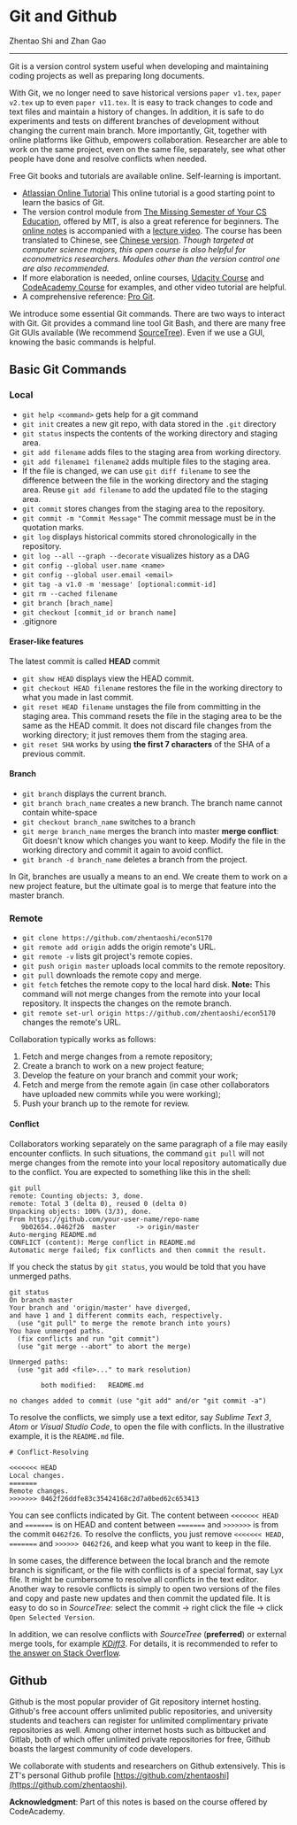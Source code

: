 
# Git and Github


Zhentao Shi and Zhan Gao

---

Git is a version control system useful when developing and maintaining coding projects as well as preparing long documents. 

With Git, we no longer need to save historical versions `paper v1.tex`, `paper v2.tex` up to even `paper v11.tex`. It is easy to track changes to code and text files and maintain a history  of changes. In addition, it is safe to do experiments and tests on different branches of development without changing the current main branch. More importantly, Git, together with online platforms like Github, empowers collaboration. Researcher are able to work on the same project, even on the same file, separately, see what other people have done and resolve conflicts when needed. 

Free Git books and tutorials are available online. Self-learning is important. 

* [Atlassian Online Tutorial](https://www.atlassian.com/git/tutorials) This online tutorial is a good starting point to learn the basics of Git.
* The version control module from [The Missing Semester of Your CS Education](https://missing.csail.mit.edu/), offered by MIT, is also a great reference for beginners. The [online notes](https://missing.csail.mit.edu/2020/version-control/) is accompanied with a [lecture video](https://www.youtube.com/watch?v=2sjqTHE0zok&t=1s&ab_channel=MissingSemester). The course has been translated to Chinese, see [Chinese version](https://missing-semester-cn.github.io/).
  *Though targeted at computer science majors, this open course is also helpful for econometrics researchers. Modules other than the version control one are also recommended.*
* If more elaboration is needed, online courses, [Udacity Course](https://www.udacity.com/course/how-to-use-git-and-github--ud775) and [CodeAcademy Course](https://www.codecademy.com/learn/learn-git) for examples, and other video tutorial are helpful. 
* A comprehensive reference: [Pro Git](http://git-scm.com/book/en/v2).

We introduce some essential Git commands. There are two ways to interact with Git. Git provides a command line tool Git Bash, and there are many free Git GUIs available (We recommend [SourceTree](https://www.sourcetreeapp.com/)). Even if we use a GUI, knowing the basic commands is helpful.


## Basic Git Commands

### Local

* `git help <command>` gets help for a git command
* `git init`  creates a new git repo, with data stored in the `.git` directory
* `git status` inspects the contents of the working directory and staging area.
* `git add filename` adds files to the staging area from working directory.
* `git add filename1 filename2` adds multiple files to the staging area.
* If the file is changed, we can use `git diff filename` to see the difference between the file in the working directory and the staging area. Reuse `git add filename` to add the updated file to the staging area.
* `git commit` stores changes from the staging area to the repository.
* `git commit -m "Commit Message"` The commit message must be in the quotation marks.
* `git log` displays historical commits stored chronologically in the repository.
* `git log --all --graph --decorate` visualizes history as a DAG
* `git config --global user.name <name>`
* `git config --global user.email <email>`
* `git tag -a v1.0 -m 'message' [optional:commit-id]`
* `git rm --cached filename`
* `git branch [brach_name]`
* `git checkout [commit_id or branch name]`
* .gitignore

#### Eraser-like features

The latest commit is called **HEAD** commit
* `git show HEAD`  displays view the HEAD commit.
* `git checkout HEAD filename` restores the file in the working directory to what you made in last commit.
* `git reset HEAD filename` unstages the file from committing in the staging area. This command resets the file in the staging area to be the same as the HEAD commit. It does not discard file changes from the working directory; it just removes them from the staging area.
* `git reset SHA` works by using **the first 7 characters** of the SHA of a previous commit.

#### Branch
* `git branch` displays the current branch.
* `git branch brach_name` creates a new branch. The branch name cannot contain white-space
* `git checkout branch_name` switches to a branch
* `git merge branch_name` merges the branch into master
**merge conflict**: Git doesn't know which changes you want to keep. Modify the file in the working directory and commit it again to avoid conflict.
* `git branch -d branch_name` deletes a branch from the project.

In Git, branches are usually a means to an end. We create them to work on a new project feature, but the ultimate goal is to merge that feature into the master branch.

### Remote

* `git clone https://github.com/zhentaoshi/econ5170`
* `git remote add origin` adds the origin remote's URL.
* `git remote -v` lists git project's remote copies.
* `git push origin master` uploads local commits to the remote repository.
* `git pull` downloads the remote copy and merge.
* `git fetch` fetches the remote copy to the local hard disk. **Note:** This command will not merge changes from the remote into your local repository. It inspects the changes on the remote branch.
* `git remote set-url origin https://github.com/zhentaoshi/econ5170` changes the remote's URL.

Collaboration typically works as follows:
1. Fetch and merge changes from a remote repository;
2. Create a branch to work on a new project feature;
3. Develop the feature on your branch and commit your work;
4. Fetch and merge from the remote again (in case other collaborators have uploaded new commits while you were working);
5. Push your branch up to the remote for review.

#### Conflict

Collaborators working separately on the same paragraph of a file may easily encounter conflicts. In such situations, the command `git pull` will not merge changes from the remote into your local repository automatically due to the conflict. You are expected to something like this in the shell:
```
git pull
remote: Counting objects: 3, done.
remote: Total 3 (delta 0), reused 0 (delta 0)
Unpacking objects: 100% (3/3), done.
From https://github.com/your-user-name/repo-name
   9b02654..0462f26  master     -> origin/master
Auto-merging README.md
CONFLICT (content): Merge conflict in README.md
Automatic merge failed; fix conflicts and then commit the result.
```

If you check the status by `git status`, you would be told that you have unmerged paths.
```
git status
On branch master
Your branch and 'origin/master' have diverged,
and have 1 and 1 different commits each, respectively.
  (use "git pull" to merge the remote branch into yours)
You have unmerged paths.
  (fix conflicts and run "git commit")
  (use "git merge --abort" to abort the merge)

Unmerged paths:
  (use "git add <file>..." to mark resolution)

        both modified:   README.md

no changes added to commit (use "git add" and/or "git commit -a")
```

To resolve the conflicts, we simply use a text editor, say *Sublime Text 3*, *Atom* or *Visual Studio Code*, to open the file with conflicts. In the illustrative example, it is the `README.md` file.

```
# Conflict-Resolving

<<<<<<< HEAD
Local changes.
=======
Remote changes.
>>>>>>> 0462f26ddfe83c35424168c2d7a0bed62c653413
```

You can see conflicts indicated by Git. The content between `<<<<<<< HEAD` and `=======` is on HEAD and content between `=======` and `>>>>>>>` is from the commit `0462f26`. To resolve the conflicts, you just remove `<<<<<<< HEAD`, `=======` and `>>>>>> 0462f26`, and keep what you want to keep in the file.

In some cases, the difference between the local branch and the remote branch is significant, or the file with conflicts is of a special format, say Lyx file. It might be cumbersome to resolve all conflicts in the text editor. Another way to resovle conflicts is simply to open two versions of the files and copy and paste new updates and then commit the updated file. It is easy to do so in *SourceTree*: select the commit -> right click the file -> click `Open Selected Version`.

In addition, we can resolve conflicts with *SourceTree* (**preferred**) or external merge tools, for example [*KDiff3*](http://kdiff3.sourceforge.net/). For details, it is recommended to refer to [the answer on Stack Overflow](https://stackoverflow.com/questions/16800280/how-to-interactively-visually-resolve-conflicts-in-sourcetree-git).

## Github

Github is the most popular provider of Git repository internet hosting. Github's free account offers unlimited public repositories, and university students and teachers can register for unlimited complimentary private repositories as well. Among other internet hosts such as bitbucket and Gitlab, both of which offer unlimited private repositories for free, Github boasts the largest community of code developers.

We collaborate with students and researchers on Github extensively. This is ZT's personal Github profile [https://github.com/zhentaoshi](https://github.com/zhentaoshi).






**Acknowledgment**: Part of this notes is based on the course offered by CodeAcademy.
